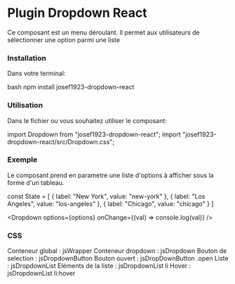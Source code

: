# Plugin Dropdown React

Ce composant est un menu déroulant.
Il permet aux utilisateurs de sélectionner une option parmi une liste

### Installation ###

Dans votre terminal:

bash
npm install josef1923-dropdown-react

### Utilisation ###

Dans le fichier ou vous souhaitez utiliser le composant:

import Dropdown from "josef1923-dropdown-react";
import "josef1923-dropdown-react/src/Dropdown.css";


### Exemple ###

Le composant prend en parametre une liste d'options à afficher sous la forme d'un tableau.

const State = [
  { label: "New York", value: "new-york" },
  { label: "Los Angeles", value: "los-angeles" },
  { label: "Chicago", value: "chicago" }
]

<Dropdown options={options} onChange={(val) => console.log(val)} />


### CSS ###

Conteneur global : jsWrapper
Conteneur dropdown : jsDropdown
Bouton de selection : jsDropdownButton
Bouton ouvert : jsDropDownButton .open
Liste : jsDropdownList
Eléments de la liste : jsDropdownList li
Hover : jsDropdownList li:hover